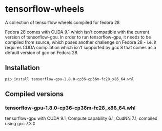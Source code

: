 # tensorflow-wheels
A collection of tensorflow wheels compiled for fedora 28

Fedora 28 comes with CUDA 9.1 which isn't compatible with the current version of tensorflow-gpu. In order to run tensorflow-gpu, it needs to be compiled from source, which poses another challenge on Fedora 28 - i.e. it requires CUDA compilation which isn't supported by gcc 8 that comes as a default version of gcc on Fedora 28.


## Installation
```
pip install tensorflow-gpu-1.8.0-cp36-cp36m-fc28_x86_64.whl
```

## Compiled versions
### tensorflow-gpu-1.8.0-cp36-cp36m-fc28_x86_64.whl
tensorflow-gpu with CUDA 9.1, Compute capability 6.1, CudNN 7.1; compiled using gcc 7.3.0
